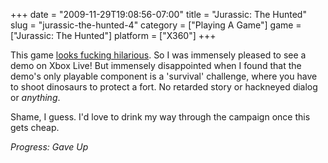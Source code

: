 +++
date = "2009-11-29T19:08:56-07:00"
title = "Jurassic: The Hunted"
slug = "jurassic-the-hunted-4"
category = ["Playing A Game"]
game = ["Jurassic: The Hunted"]
platform = ["X360"]
+++

This game <a href="http://www.destructoid.com/ten-minute-taste-jurassic-the-hunted-154558.phtml">looks fucking hilarious</a>.  So I was immensely pleased to see a demo on Xbox Live!  But immensely disappointed when I found that the demo's only playable component is a 'survival' challenge, where you have to shoot dinosaurs to protect a fort.  No retarded story or hackneyed dialog or <i>anything</i>.

Shame, I guess.  I'd love to drink my way through the campaign once this gets cheap.

<i>Progress: Gave Up</i>